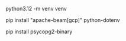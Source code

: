 python3.12 -m venv venv

pip install "apache-beam[gcp]" python-dotenv

pip install psycopg2-binary

